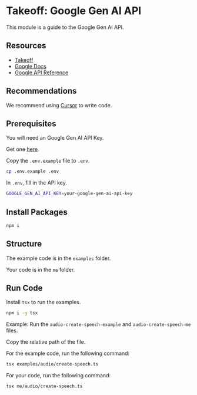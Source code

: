 # Takeoff: Google Gen AI API

This module is a guide to the Google Gen AI API.

## Resources

- [Takeoff](https://JoinTakeoff.com)
- [Google Docs](https://platform.google.com/docs/overview)
- [Google API Reference](https://platform.google.com/docs/api-reference)

## Recommendations

We recommend using [Cursor](https://cursor.sh/) to write code.

## Prerequisites

You will need an Google Gen AI API Key.

Get one [here](https://platform.google.com/api-keys).

Copy the `.env.example` file to `.env`.

```bash
cp .env.example .env
```

In `.env`, fill in the API key.

```bash
GOOGLE_GEN_AI_API_KEY=your-google-gen-ai-api-key
```

## Install Packages

```bash
npm i
```

## Structure

The example code is in the `examples` folder.

Your code is in the `me` folder.

## Run Code

Install `tsx` to run the examples.

```bash
npm i -g tsx
```

Example: Run the `audio-create-speech-example` and `audio-create-speech-me` files.

Copy the relative path of the file.

For the example code, run the following command:

```bash
tsx examples/audio/create-speech.ts
```

For your code, run the following command:

```bash
tsx me/audio/create-speech.ts
```
